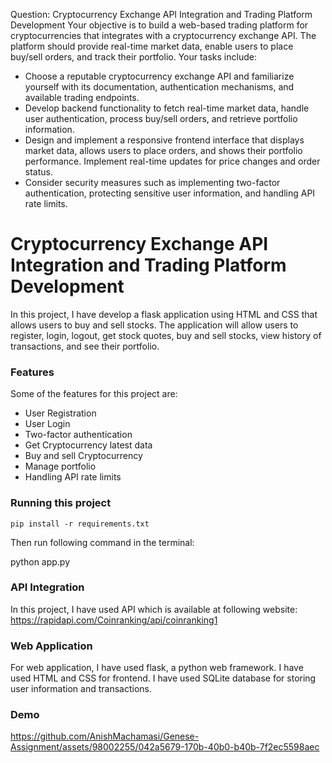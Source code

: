 Question: Cryptocurrency Exchange API Integration and Trading Platform Development
Your objective is to build a web-based trading platform for cryptocurrencies that integrates with a
cryptocurrency exchange API. The platform should provide real-time market data, enable users to place
buy/sell orders, and track their portfolio. Your tasks include:
- Choose a reputable cryptocurrency exchange API and familiarize yourself with its
documentation, authentication mechanisms, and available trading endpoints.
- Develop backend functionality to fetch real-time market data, handle user authentication, process
buy/sell orders, and retrieve portfolio information.
- Design and implement a responsive frontend interface that displays market data, allows users to
place orders, and shows their portfolio performance. Implement real-time updates for price
changes and order status.
- Consider security measures such as implementing two-factor authentication, protecting sensitive
user information, and handling API rate limits.

# Cryptocurrency Exchange API Integration and Trading Platform Development

In this project, I have develop a flask application using HTML and CSS that allows users to buy and sell stocks. The application will allow users to register, login, logout, get stock quotes, buy and sell stocks, view history of transactions, and see their portfolio.

### Features
Some of the features for this project are:
- User Registration
- User Login
- Two-factor authentication
- Get Cryptocurrency latest data
- Buy and sell Cryptocurrency
- Manage portfolio
- Handling API rate limits
  

### Running this project

`pip install -r requirements.txt`

Then run following command in the terminal:

python app.py

### API Integration

In this project, I have used API which is available at following website:
https://rapidapi.com/Coinranking/api/coinranking1

### Web Application
For web application, I have used flask, a python web framework. I have used HTML and CSS for frontend. I have used SQLite database for storing user information and transactions.

### Demo




https://github.com/AnishMachamasi/Genese-Assignment/assets/98002255/042a5679-170b-40b0-b40b-7f2ec5598aec



